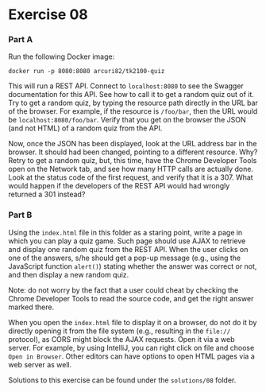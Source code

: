 # Exercise 08

###  Part A

Run the following Docker image:

`docker run -p 8080:8080 arcuri82/tk2100-quiz`

This will run a REST API. Connect to `localhost:8080` to see the
Swagger documentation for this API. See how to call it to get 
a random quiz out of it.
Try to get a random quiz, by typing the resource path directly in the 
URL bar of the browser.
For example, if the resource is `/foo/bar`, then the URL would be
`localhost:8080/foo/bar`.
Verify that you get on the browser the JSON (and not HTML) of a random
quiz from the API.

Now, once the JSON has been displayed, look at the URL address bar in
the browser.
It should had been changed, pointing to a different resource. Why?
Retry to get a random quiz, but, this time, have the Chrome Developer Tools
open on the Network tab, and see how many HTTP calls are actually done.
Look at the status code of the first request, and verify that it is a 307.
What would happen if the developers of the REST API would had wrongly returned
a 301 instead?

### Part B

Using the `index.html` file in this folder as a staring point, 
write a page in which you can
play a quiz game. Such page should use AJAX to retrieve and display one
random quiz from the REST API.
When the user clicks on one of the answers, s/he should get a pop-up message (e.g.,
using the JavaScript function `alert()`) stating whether the answer was
correct or not, and then display a new random quiz.

Note: do not worry by the fact that a user could cheat by checking the Chrome
Developer Tools to read the source code, and get the right answer marked there.

When you open the `index.html` file to display it on a browser, do not do it by
directly opening it from the file system (e.g., resulting in the `file://` protocol),
as CORS might block the AJAX requests. Open it via a web server. 
For example, by using IntelliJ, you can right click on file and choose 
`Open in Browser`.
Other editors can have options to open HTML pages via a web server as well.

Solutions to this exercise can be found under the
`solutions/08` folder.